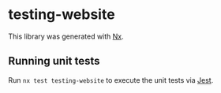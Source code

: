 # testing-website

This library was generated with [Nx](https://nx.dev).

## Running unit tests

Run `nx test testing-website` to execute the unit tests via [Jest](https://jestjs.io).
